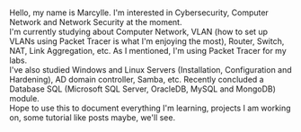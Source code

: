 <br>Hello, my name is Marcylle. I'm interested in Cybersecurity, Computer Network and Network Security at the moment.
<br>I'm currently studying about Computer Network, VLAN (how to set up VLANs using Packet Tracer is what I'm enjoying the most), Router, Switch, NAT, Link Aggregation, etc. As I mentioned, I'm using Packet Tracer for my labs.
<br>I've also studied Windows and Linux Servers (Installation, Configuration and Hardening), AD domain controller, Samba, etc. Recently concluded a Database SQL (Microsoft SQL Server, OracleDB, MySQL and MongoDB) module. 
<br>Hope to use this to document everything I'm learning, projects I am working on, some tutorial like posts maybe, we'll see.

<!---
l0rdBaelish/l0rdBaelish is a ✨ special ✨ repository because its `README.md` (this file) appears on your GitHub profile.
You can click the Preview link to take a look at your changes.
--->
